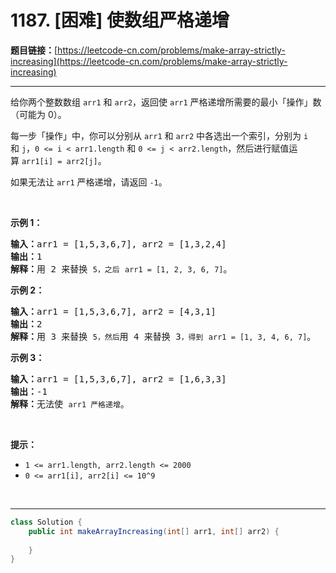 # 1187. [困难] 使数组严格递增

**题目链接：**[https://leetcode-cn.com/problems/make-array-strictly-increasing](https://leetcode-cn.com/problems/make-array-strictly-increasing)

---

<div class="content__1Y2H">
 <div class="notranslate">
  <p>给你两个整数数组&nbsp;<code>arr1</code> 和 <code>arr2</code>，返回使&nbsp;<code>arr1</code>&nbsp;严格递增所需要的最小「操作」数（可能为 0）。</p> 
  <p>每一步「操作」中，你可以分别从 <code>arr1</code> 和 <code>arr2</code> 中各选出一个索引，分别为&nbsp;<code>i</code> 和&nbsp;<code>j</code>，<code>0 &lt;=&nbsp;i &lt; arr1.length</code>&nbsp;和&nbsp;<code>0 &lt;= j &lt; arr2.length</code>，然后进行赋值运算&nbsp;<code>arr1[i] = arr2[j]</code>。</p> 
  <p>如果无法让&nbsp;<code>arr1</code>&nbsp;严格递增，请返回&nbsp;<code>-1</code>。</p> 
  <p>&nbsp;</p> 
  <p><strong>示例 1：</strong></p> 
  <pre class="language-text"><strong>输入：</strong>arr1 = [1,5,3,6,7], arr2 = [1,3,2,4]
<strong>输出：</strong>1
<strong>解释：</strong>用 2 来替换 <code>5，之后</code> <code>arr1 = [1, 2, 3, 6, 7]</code>。
</pre> 
  <p><strong>示例 2：</strong></p> 
  <pre class="language-text"><strong>输入：</strong>arr1 = [1,5,3,6,7], arr2 = [4,3,1]
<strong>输出：</strong>2
<strong>解释：</strong>用 3 来替换 <code>5，然后</code>用 4 来替换 3<code>，得到</code> <code>arr1 = [1, 3, 4, 6, 7]</code>。
</pre> 
  <p><strong>示例&nbsp;3：</strong></p> 
  <pre class="language-text"><strong>输入：</strong>arr1 = [1,5,3,6,7], arr2 = [1,6,3,3]
<strong>输出：</strong>-1
<strong>解释：</strong>无法使 <code>arr1 严格递增</code>。</pre> 
  <p>&nbsp;</p> 
  <p><strong>提示：</strong></p> 
  <ul> 
   <li><code>1 &lt;= arr1.length, arr2.length &lt;= 2000</code></li> 
   <li><code>0 &lt;= arr1[i], arr2[i] &lt;= 10^9</code></li> 
  </ul> 
  <p>&nbsp;</p> 
 </div>
</div>

---

```java
class Solution {
    public int makeArrayIncreasing(int[] arr1, int[] arr2) {
        
    }
}
```